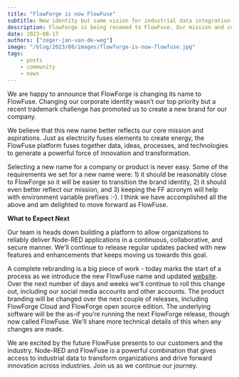 ```yaml
---
title: "FlowForge is now FlowFuse"
subtitle: New identity but same vision for industrial data integration
description: FlowForge is being renamed to FlowFuse. Our mission and commitment to our customers stays the same.
date: 2023-08-17
authors: ["zeger-jan-van-de-weg"]
image: "/blog/2023/08/images/flowforge-is-now-flowfuse.jpg"
tags:
    - posts
    - community
    - news
---
```


We are happy to announce that FlowForge is changing its name to FlowFuse. Changing our corporate identity wasn’t our top priority but a recent trademark challenge has promoted us to create a new brand for our company. 

<!--more-->

We believe that this new name better reflects our core mission and aspirations. Just as electricity fuses elements to create energy, the FlowFuse platform fuses together data, ideas, processes, and technologies to generate a powerful force of innovation and transformation.

Selecting a new name for a company or product is never easy. Some of the requirements we set for a new name were: 1) it should be reasonably close to FlowForge so it will be easier to transition the brand identity, 2) it should even better reflect our mission, and 3) keeping the FF acronym will help with environment variable prefixes :-). I think we have accomplished all the above and am delighted to move forward as FlowFuse.

**What to Expect Next**

Our team is heads down building a platform to allow organizations to reliably deliver Node-RED applications in a continuous, collaborative, and secure manner. We'll continue to release regular updates packed with new features and enhancements that keeps moving us towards this goal.

A complete rebranding is a big piece of work - today marks the start of a process as we introduce the new FlowFuse name and updated [website](https://flowfuse.com/). Over the next number of days and weeks we'll continue to roll this change out, including our social media accounts and other accounts. The product branding will be changed over the next couple of releases, including FlowForge Cloud and FlowForge open source edition. The underlying software will be the as-if you’re running the next FlowForge release, though now called FlowFuse. We'll share more technical details of this when any changes are made.

We are excited by the future FlowFuse presents to our customers and the industry. Node-RED and FlowFuse is a powerful combination that gives access to industrial data to transform organizations and drive forward innovation across industries. Join us as we continue our journey.